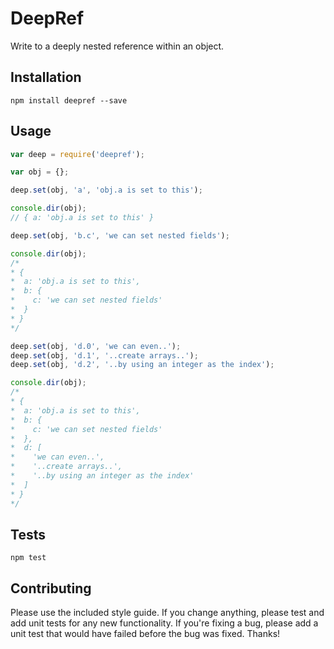 DeepRef
=========

Write to a deeply nested reference within an object.

## Installation
  ```
  npm install deepref --save
  ```

## Usage
  ```javascript
  var deep = require('deepref');

  var obj = {};

  deep.set(obj, 'a', 'obj.a is set to this');

  console.dir(obj);
  // { a: 'obj.a is set to this' }

  deep.set(obj, 'b.c', 'we can set nested fields');

  console.dir(obj);
  /*
  * {
  *  a: 'obj.a is set to this',
  *  b: {
  *    c: 'we can set nested fields'
  *  }
  *	}
  */

  deep.set(obj, 'd.0', 'we can even..');
  deep.set(obj, 'd.1', '..create arrays..');
  deep.set(obj, 'd.2', '..by using an integer as the index');

  console.dir(obj);
  /*
  * {
  *  a: 'obj.a is set to this',
  *  b: {
  *    c: 'we can set nested fields'
  *  },
  *  d: [
  *    'we can even..',
  *    '..create arrays..',
  *    '..by using an integer as the index'
  *  ]
  *	}
  */
  ```

## Tests
  ```
  npm test
  ```

## Contributing

Please use the included style guide.  If you change anything, please test
and add unit tests for any new functionality.  If you're fixing a bug, please
add a unit test that would have failed before the bug was fixed.  Thanks!